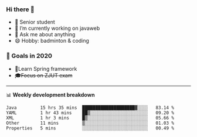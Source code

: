 

### Hi there 🐏

- 🌱 Senior student
- 🔭 I’m currently working on javaweb
- 💬 Ask me about anything
- 😄 Hobby: badminton & coding

### 🚀 Goals in 2020
+ 🍃Learn Spring framework
+ ~~🎓Focus on ZJUT exam~~
-------

📊 **Weekly development breakdown**
<!--START_SECTION:waka-->
```text
Java         15 hrs 35 mins  ████████████████████▓░░░░   83.14 % 
YAML         1 hr 43 mins    ██▒░░░░░░░░░░░░░░░░░░░░░░   09.20 % 
XML          1 hr 3 mins     █▒░░░░░░░░░░░░░░░░░░░░░░░   05.66 % 
Other        11 mins         ▒░░░░░░░░░░░░░░░░░░░░░░░░   01.03 % 
Properties   5 mins          ░░░░░░░░░░░░░░░░░░░░░░░░░   00.49 % 
```
<!--END_SECTION:waka-->
